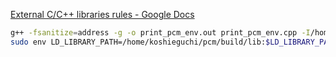 [External C/C++ libraries rules - Google Docs](https://docs.google.com/document/d/1Gv452Vtki8edo_Dj9VTNJt5DA_lKTcSMwrwjJOkLaoU/edit)

```bash
g++ -fsanitize=address -g -o print_pcm_env.out print_pcm_env.cpp -I/home/koshieguchi/pcm/src -L/home/koshieguchi/pcm/build/lib -lpcm
sudo env LD_LIBRARY_PATH=/home/koshieguchi/pcm/build/lib:$LD_LIBRARY_PATH ./print_pcm_env.out
```
